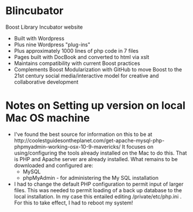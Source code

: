 Blincubator
===========

Boost Library Incubator website

<ul>
  <li>Built with Wordpress</li>
  <li>Plus nine Wordpress "plug-ins"</li>
  <li>Plus approximately 1000 lines of php code in 7  files</li>
  <li>Pages built with DocBook and converted to html via xslt</li>
  <li>Maintains compatibility with current Boost practices</li>
  <li>Complements Boost Modularization with GitHub to move Boost to the 21st century social media/interactive model for creative and collaborative development</li>
</ul>

Notes on Setting up version on local Mac OS machine
===================================================
<ul>
  <li>I've found the best source for information on this to be at http://coolestguidesontheplanet.com/get-apache-mysql-php-phpmyadmin-working-osx-10-9-mavericks/ 
It focuses on using/configuring the tools already installed on the Mac to do this.  That is PHP and Apache server are already installed.  What remains to be downloaded and configured are:
  <ul>
    <li>MySQL</li>
    <li>phpMyAdmin - for administering the My SQL installation </li>
  </ul>
  </li>
  <li>I had to change the default PHP configuration to permit input of larger files.  This was needed to permit loading of a back up database to the local installation.  In my case this entailed editing /private/etc/php.ini .  For this to take effect, I had to reboot my system!
  </li>
</ul>